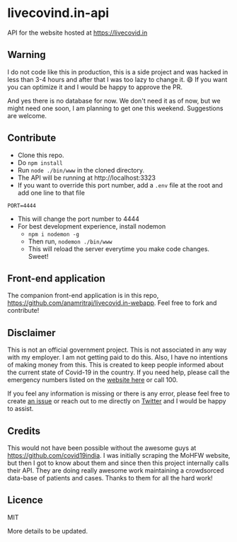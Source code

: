 # livecovind.in-api
API for the website hosted at https://livecovid.in

## Warning
I do not code like this in production, this is a side project and was hacked in less than 3-4 hours and after that I was too lazy to change it. :smile: If you want you can optimize it and I would be happy to approve the PR. 

And yes there is no database for now. We don't need it as of now, but we might need one soon, I am planning to get one this weekend. Suggestions are welcome.

## Contribute
- Clone this repo.
- Do `npm install`
- Run `node ./bin/www` in the cloned directory.
- The API will be running at http://localhost:3323
- If you want to override this port number, add a `.env` file at the root and add one line to that file
```
PORT=4444
```
- This will change the port number to 4444
- For best development experience, install nodemon
  - `npm i nodemon -g`
  - Then run, `nodemon ./bin/www`
  - This will reload the server everytime you make code changes. Sweet!

## Front-end application
The companion front-end application is in this repo, https://github.com/anamritraj/livecovid.in-webapp. Feel free to fork and contribute! 

## Disclaimer
This is not an official government project. This is not associated in any way with my employer. I am not getting paid to do this. Also, I have no intentions of making money from this. This is created to keep people informed about the current state of Covid-19 in the country. If you need help, please call the emergency numbers listed on the [website here](https://www.mohfw.gov.in/) or call 100.

If you feel any information is missing or there is any error, please feel free to create [an issue](https://github.com/anamritraj/livecovid.in-webapp/issues/new) or reach out to me directly on [Twitter](https://twitter.com/anamritraj) and I would be happy to assist.

## Credits

This would not have been possible without the awesome guys at https://github.com/covid19india. I was initially scraping the MoHFW website, but then I got to know about them and since then this project internally calls their API. They are doing really awesome work maintaining a crowdsorced data-base of patients and cases. Thanks to them for all the hard work!

## Licence 
MIT

More details to be updated.
